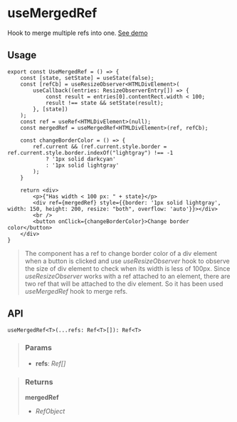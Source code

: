 # useMergedRef
Hook to merge multiple refs into one. [See demo](https://ndriadev.github.io/react-tools/#/hooks/performance/useMergedRef)

## Usage

```tsx
export const UseMergedRef = () => {
	const [state, setState] = useState(false);
	const [refCb] = useResizeObserver<HTMLDivElement>(
		useCallback((entries: ResizeObserverEntry[]) => {
			const result = entries[0].contentRect.width < 100;
			result !== state && setState(result);
		}, [state])
	);
	const ref = useRef<HTMLDivElement>(null);
	const mergedRef = useMergedRef<HTMLDivElement>(ref, refCb);

	const changeBorderColor = () => {
		ref.current && (ref.current.style.border = ref.current.style.border.indexOf("lightgray") !== -1
			? '1px solid darkcyan'
			: '1px solid lightgray'
		);
	}

	return <div>
		<p>{"Has width < 100 px: " + state}</p>
		<div ref={mergedRef} style={{border: '1px solid lightgray', width: 150, height: 200, resize: "both", overflow: 'auto'}}></div>
		<br />
		<button onClick={changeBorderColor}>Change border color</button>
	</div>
}
```

> The component has a ref to change border color of a div element when a button is clicked and use _useResizeObserver_ hook to observe the size of div element to check when its width is less of 100px. Since _useResizeObserver_ works with a ref attached to an element, there are two ref that will be attached to the div element. So it has been used _useMergedRef_ hook to merge refs.


## API

```tsx
useMergedRef<T>(...refs: Ref<T>[]): Ref<T>
```

> ### Params
>
> - __refs__: _Ref<T>[]_
>


> ### Returns
>
> __mergedRef__
> - _RefObject<T>_  
>